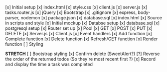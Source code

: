[x] Initial setup
    [x] index.html
    [x] style.css
    [x] client.js
    [x] server.js
    [x] tasks.router.js
    [x] jQuery
    [x] Bootstrap
    [x] .gitignore
    [x] express, body-parser, nodemon
    [x] package.json
    [x] database.sql
[x] index.html
    [x] Source in scripts and style
    [x] Initial mockup
[x] Databse setup
    [x] database.sql
    [x] postgresql setup
[x] Router set up
    [x] Pool
    [x] GET
    [x] POST
    [x] PUT
    [x] DELETE
[x] Server.js
[x] Client.js
    [x] Event handlers
    [x] Add function
    [x] Complete function
    [x] Delete function
    [x] Refresh/GET function
    [x] Render function
[ ] Styling

**STRETCH**
[ ] Bootstrap styling
[x] Confirm delete (SweetAlert?)
[?] Reverse the order of the returned todos (So they're most recent first ?)
[x] Record and display the time a task was completed